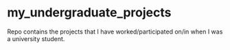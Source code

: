 # my_undergraduate_projects
Repo contains the projects that I have worked/participated on/in when I was a university student.
